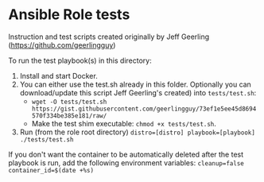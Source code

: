 # Ansible Role tests

Instruction and test scripts created originally by Jeff Geerling (https://github.com/geerlingguy)

To run the test playbook(s) in this directory:

  1. Install and start Docker.
  1. You can either use the test.sh already in this folder. Optionally you can download/update this script 
  Jeff Geerling's created) into `tests/test.sh`:
     - `wget -O tests/test.sh https://gist.githubusercontent.com/geerlingguy/73ef1e5ee45d8694570f334be385e181/raw/`
     - Make the test shim executable: `chmod +x tests/test.sh`.
  1. Run (from the role root directory) `distro=[distro] playbook=[playbook] ./tests/test.sh`

If you don't want the container to be automatically deleted after the test playbook is run, add the following environment variables: `cleanup=false container_id=$(date +%s)`
